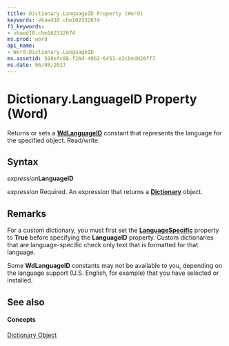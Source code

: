 ```yaml
---
title: Dictionary.LanguageID Property (Word)
keywords: vbawd10.chm162332674
f1_keywords:
- vbawd10.chm162332674
ms.prod: word
api_name:
- Word.Dictionary.LanguageID
ms.assetid: 598efc88-f26d-49b2-6451-e2cbedd20ff7
ms.date: 06/08/2017
---
```



# Dictionary.LanguageID Property (Word)

Returns or sets a **[WdLanguageID](wdlanguageid-enumeration-word.md)** constant that represents the language for the specified object. Read/write.


## Syntax

 _expression_**LanguageID**

 _expression_ Required. An expression that returns a **[Dictionary](dictionary-object-word.md)** object.


## Remarks

For a custom dictionary, you must first set the **[LanguageSpecific](dictionary-languagespecific-property-word.md)** property to **True** before specifying the **LanguageID** property. Custom dictionaries that are language-specific check only text that is formatted for that language.

Some **WdLanguageID** constants may not be available to you, depending on the language support (U.S. English, for example) that you have selected or installed.


## See also


#### Concepts


[Dictionary Object](dictionary-object-word.md)

